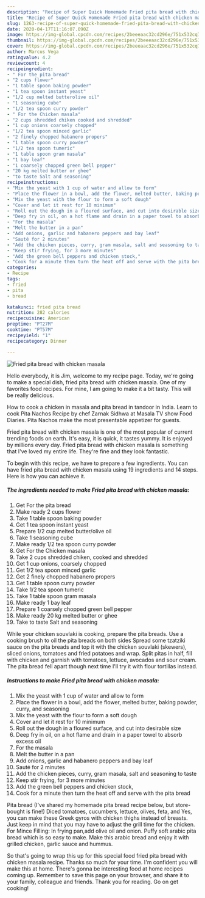 ```yaml
---
description: "Recipe of Super Quick Homemade Fried pita bread with chicken masala"
title: "Recipe of Super Quick Homemade Fried pita bread with chicken masala"
slug: 1263-recipe-of-super-quick-homemade-fried-pita-bread-with-chicken-masala
date: 2020-04-17T11:16:07.090Z
image: https://img-global.cpcdn.com/recipes/2beeeaac32cd296e/751x532cq70/fried-pita-bread-with-chicken-masala-recipe-main-photo.jpg
thumbnail: https://img-global.cpcdn.com/recipes/2beeeaac32cd296e/751x532cq70/fried-pita-bread-with-chicken-masala-recipe-main-photo.jpg
cover: https://img-global.cpcdn.com/recipes/2beeeaac32cd296e/751x532cq70/fried-pita-bread-with-chicken-masala-recipe-main-photo.jpg
author: Marcus Vega
ratingvalue: 4.2
reviewcount: 4
recipeingredient:
- " For the pita bread"
- "2 cups flower"
- "1 table spoon baking powder"
- "1 tea spoon instant yeast"
- "1/2 cup melted butterolive oil"
- "1 seasoning cube"
- "1/2 tea spoon curry powder"
- " For the Chicken masala"
- "2 cups shredded chiken cooked and shredded"
- "1 cup onions coarsely chopped"
- "1/2 tea spoon minced garlic"
- "2 finely chopped habanero propers"
- "1 table spoon curry powder"
- "1/2 tea spoon tumeric"
- "1 table spoon gram masala"
- "1 bay leaf"
- "1 coarsely chopped green bell pepper"
- "20 kg melted butter or ghee"
- "to taste Salt and seasoning"
recipeinstructions:
- "Mix the yeast with 1 cup of water and allow to form"
- "Place the flower in a bowl, add the flower, melted butter, baking powder, curry, and seasoning"
- "Mix the yeast with the flour to form a soft dough"
- "Cover and let it rest for 10 minimum"
- "Roll out the dough in a floured surface, and cut into desirable size"
- "Deep fry in oil, on a hot flame and drain in a paper towel to absorb excess oil"
- "For the masala"
- "Melt the butter in a pan"
- "Add onions, garlic and habanero peppers and bay leaf"
- "Sauté for 2 minutes"
- "Add the chicken pieces, curry, gram masala, salt and seasoning to taste"
- "Keep stir frying, for 3 more minutes"
- "Add the green bell peppers and chicken stock,"
- "Cook for a minute then turn the heat off and serve with the pita bread"
categories:
- Recipe
tags:
- fried
- pita
- bread

katakunci: fried pita bread 
nutrition: 282 calories
recipecuisine: American
preptime: "PT27M"
cooktime: "PT57M"
recipeyield: "1"
recipecategory: Dinner

---
```



![Fried pita bread with chicken masala](https://img-global.cpcdn.com/recipes/2beeeaac32cd296e/751x532cq70/fried-pita-bread-with-chicken-masala-recipe-main-photo.jpg)

Hello everybody, it is Jim, welcome to my recipe page. Today, we're going to make a special dish, fried pita bread with chicken masala. One of my favorites food recipes. For mine, I am going to make it a bit tasty. This will be really delicious.

How to cook a chicken in masala and pita bread in tandoor in India. Learn to cook Pita Nachos Recipe by chef Zarnak Sidhwa at Masala TV show Food Diaries. Pita Nachos make the most presentable appetizer for guests.

Fried pita bread with chicken masala is one of the most popular of current trending foods on earth. It's easy, it is quick, it tastes yummy. It is enjoyed by millions every day. Fried pita bread with chicken masala is something that I've loved my entire life. They're fine and they look fantastic.


To begin with this recipe, we have to prepare a few ingredients. You can have fried pita bread with chicken masala using 19 ingredients and 14 steps. Here is how you can achieve it.

<!--inarticleads1-->

##### The ingredients needed to make Fried pita bread with chicken masala:

1. Get  For the pita bread
1. Make ready 2 cups flower
1. Take 1 table spoon baking powder
1. Get 1 tea spoon instant yeast
1. Prepare 1/2 cup melted butter/olive oil
1. Take 1 seasoning cube
1. Make ready 1/2 tea spoon curry powder
1. Get  For the Chicken masala
1. Take 2 cups shredded chiken, cooked and shredded
1. Get 1 cup onions, coarsely chopped
1. Get 1/2 tea spoon minced garlic
1. Get 2 finely chopped habanero propers
1. Get 1 table spoon curry powder
1. Take 1/2 tea spoon tumeric
1. Take 1 table spoon gram masala
1. Make ready 1 bay leaf
1. Prepare 1 coarsely chopped green bell pepper
1. Make ready 20 kg melted butter or ghee
1. Take to taste Salt and seasoning


While your chicken souvlaki is cooking, prepare the pita breads. Use a cooking brush to oil the pita breads on both sides Spread some tzatziki sauce on the pita breads and top it with the chicken souvlaki (skewers), sliced onions, tomatoes and fried potatoes and wrap. Split pitas in half, fill with chicken and garnish with tomatoes, lettuce, avocados and sour cream. The pita bread fell apart though next time I&#39;ll try it with flour tortillas instead. 

<!--inarticleads2-->

##### Instructions to make Fried pita bread with chicken masala:

1. Mix the yeast with 1 cup of water and allow to form
1. Place the flower in a bowl, add the flower, melted butter, baking powder, curry, and seasoning
1. Mix the yeast with the flour to form a soft dough
1. Cover and let it rest for 10 minimum
1. Roll out the dough in a floured surface, and cut into desirable size
1. Deep fry in oil, on a hot flame and drain in a paper towel to absorb excess oil
1. For the masala
1. Melt the butter in a pan
1. Add onions, garlic and habanero peppers and bay leaf
1. Sauté for 2 minutes
1. Add the chicken pieces, curry, gram masala, salt and seasoning to taste
1. Keep stir frying, for 3 more minutes
1. Add the green bell peppers and chicken stock,
1. Cook for a minute then turn the heat off and serve with the pita bread


Pita bread (I&#39;ve shared my homemade pita bread recipe below, but store-bought is fine!) Diced tomatoes, cucumbers, lettuce, olives, feta, and Yes, you can make these Greek gyros with chicken thighs instead of breasts. Just keep in mind that you may have to adjust the grill time for the chicken. For Mince Filling: In frying pan,add olive oil and onion. Puffy soft arabic pita bread which is so easy to make. Make this arabic bread and enjoy it with grilled chicken, garlic sauce and hummus. 

So that's going to wrap this up for this special food fried pita bread with chicken masala recipe. Thanks so much for your time. I'm confident you will make this at home. There's gonna be interesting food at home recipes coming up. Remember to save this page on your browser, and share it to your family, colleague and friends. Thank you for reading. Go on get cooking!
